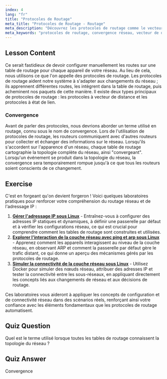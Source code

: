 ```yaml
---
index: 4
lang: "fr"
title: "Protocoles de Routage"
meta_title: "Protocoles de Routage - Routage"
meta_description: "Découvrez les protocoles de routage comme le vecteur de distance et l'état de lien. Comprenez la convergence réseau et comment les routeurs s'adaptent aux changements. Démarrez votre parcours en réseau Linux !"
meta_keywords: "protocoles de routage, convergence réseau, vecteur de distance, état de lien, réseau Linux, guide du débutant, tutoriel réseau"
---
```


## Lesson Content

Ce serait fastidieux de devoir configurer manuellement les routes sur une table de routage pour chaque appareil de votre réseau. Au lieu de cela, nous utilisons ce que l'on appelle des protocoles de routage. Les protocoles de routage aident notre système à s'adapter aux changements du réseau ; ils apprennent différentes routes, les intègrent dans la table de routage, puis acheminent nos paquets de cette manière. Il existe deux types principaux de protocoles de routage : les protocoles à vecteur de distance et les protocoles à état de lien.

### Convergence

Avant de parler des protocoles, nous devrions aborder un terme utilisé en routage, connu sous le nom de convergence. Lors de l'utilisation de protocoles de routage, les routeurs communiquent avec d'autres routeurs pour collecter et échanger des informations sur le réseau. Lorsqu'ils s'accordent sur l'apparence d'un réseau, chaque table de routage cartographie la topologie complète du réseau, ainsi "convergeant". Lorsqu'un événement se produit dans la topologie du réseau, la convergence sera temporairement rompue jusqu'à ce que tous les routeurs soient conscients de ce changement.

## Exercise

C'est en forgeant qu'on devient forgeron ! Voici quelques laboratoires pratiques pour renforcer votre compréhension du routage réseau et de l'adressage IP :

1. **[Gérer l'adressage IP sous Linux](https://labex.io/fr/labs/linux-manage-ip-addressing-in-linux-592736)** - Entraînez-vous à configurer des adresses IP statiques et dynamiques, à définir une passerelle par défaut et à vérifier les configurations réseau, ce qui est crucial pour comprendre comment les tables de routage sont construites et utilisées.
2. **[Explorer l'interaction de la couche réseau avec ping et arp sous Linux](https://labex.io/fr/labs/linux-explore-network-layer-interaction-with-ping-and-arp-in-linux-592746)** - Apprenez comment les appareils interagissent au niveau de la couche réseau, en observant ARP et comment la passerelle par défaut gère le trafic distant, ce qui donne un aperçu des mécanismes gérés par les protocoles de routage.
3. **[Simuler la connectivité de la couche réseau sous Linux](https://labex.io/fr/labs/linux-simulate-network-layer-connectivity-in-linux-592752)** - Utilisez Docker pour simuler des nœuds réseau, attribuer des adresses IP et tester la connectivité entre les sous-réseaux, en appliquant directement les concepts liés aux changements de réseau et aux décisions de routage.

Ces laboratoires vous aideront à appliquer les concepts de configuration et de connectivité réseau dans des scénarios réels, renforçant ainsi votre confiance avec les éléments fondamentaux que les protocoles de routage automatisent.

## Quiz Question

Quel est le terme utilisé lorsque toutes les tables de routage connaissent la topologie du réseau ?

## Quiz Answer

Convergence
